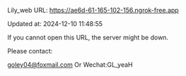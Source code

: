 Lily_web URL: https://ae6d-61-165-102-156.ngrok-free.app

Updated at: 2024-12-10 11:48:55

If you cannot open this URL, the server might be down.

Please contact: 

goley04@foxmail.com Or Wechat:GL_yeaH